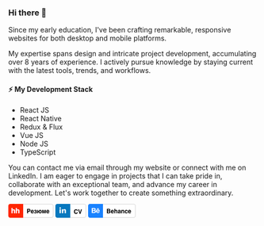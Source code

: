 ### Hi there 👋

Since my early education, I've been crafting remarkable, responsive websites for both desktop and mobile platforms.

My expertise spans design and intricate project development, accumulating over 8 years of experience.
I actively pursue knowledge by staying current with the latest tools, trends, and workflows.


#### ⚡ My Development Stack
* React JS
* React Native
* Redux & Flux
* Vue JS
* Node JS 
* TypeScript

You can contact me via email through my website or connect with me on LinkedIn.
I am eager to engage in projects that I can take pride in, collaborate with an exceptional team, and advance my career in development.
Let's work together to create something extraordinary.


[![HH.ru](/badges/hh_link.png)](https://hh.ru/resume/9f805d08ff0c1a3eca0039ed1f367a7a624d78)  [![LinkedIn](/badges/linkedin.png)]([https://hh.ru/resume/9f805d08ff0c1a3eca0039ed1f367a7a624d78](https://www.linkedin.com/in/toropanov/))  [![Behance](/badges/behance.png)]([https://hh.ru/resume/9f805d08ff0c1a3eca0039ed1f367a7a624d78](https://www.behance.net/toropanov)) 

